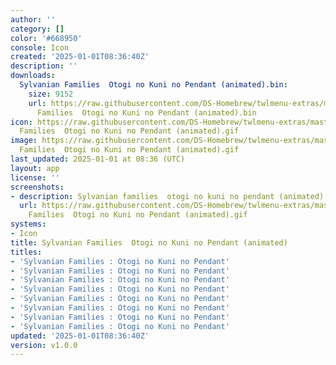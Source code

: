 ```yaml
---
author: ''
category: []
color: '#668950'
console: Icon
created: '2025-01-01T08:36:40Z'
description: ''
downloads:
  Sylvanian Families  Otogi no Kuni no Pendant (animated).bin:
    size: 9152
    url: https://raw.githubusercontent.com/DS-Homebrew/twlmenu-extras/master/_nds/TWiLightMenu/icons/Sylvanian
      Families  Otogi no Kuni no Pendant (animated).bin
icon: https://raw.githubusercontent.com/DS-Homebrew/twlmenu-extras/master/_nds/TWiLightMenu/icons/gif/Sylvanian
  Families  Otogi no Kuni no Pendant (animated).gif
image: https://raw.githubusercontent.com/DS-Homebrew/twlmenu-extras/master/_nds/TWiLightMenu/icons/gif/Sylvanian
  Families  Otogi no Kuni no Pendant (animated).gif
last_updated: 2025-01-01 at 08:36 (UTC)
layout: app
license: ''
screenshots:
- description: Sylvanian families  otogi no kuni no pendant (animated)
  url: https://raw.githubusercontent.com/DS-Homebrew/twlmenu-extras/master/_nds/TWiLightMenu/icons/gif/Sylvanian
    Families  Otogi no Kuni no Pendant (animated).gif
systems:
- Icon
title: Sylvanian Families  Otogi no Kuni no Pendant (animated)
titles:
- 'Sylvanian Families : Otogi no Kuni no Pendant'
- 'Sylvanian Families : Otogi no Kuni no Pendant'
- 'Sylvanian Families : Otogi no Kuni no Pendant'
- 'Sylvanian Families : Otogi no Kuni no Pendant'
- 'Sylvanian Families : Otogi no Kuni no Pendant'
- 'Sylvanian Families : Otogi no Kuni no Pendant'
- 'Sylvanian Families : Otogi no Kuni no Pendant'
- 'Sylvanian Families : Otogi no Kuni no Pendant'
updated: '2025-01-01T08:36:40Z'
version: v1.0.0
---
```


